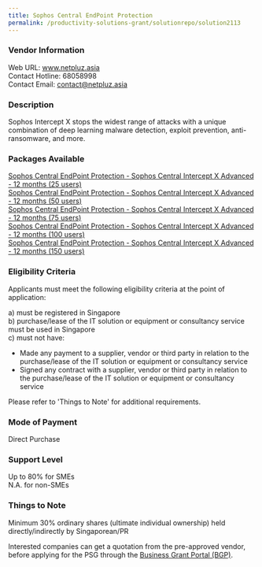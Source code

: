 ```yaml
---
title: Sophos Central EndPoint Protection
permalink: /productivity-solutions-grant/solutionrepo/solution2113
---
```


### Vendor Information
Web URL: www.netpluz.asia <br>Contact Hotline: 68058998 <br>Contact Email: contact@netpluz.asia <br>

### Description

Sophos Intercept X stops the widest range of attacks with a unique combination of deep learning malware detection, exploit prevention, anti-ransomware, and more.

### Packages Available

<a href='https://www.gobusiness.gov.sg/images/psg/Netpluz20200589_Desensitised_Annex_3_Part_1.pdf' target='_blank'>Sophos Central EndPoint Protection - Sophos Central Intercept X Advanced - 12 months (25 users)</a><br/>
<a href='https://www.gobusiness.gov.sg/images/psg/Netpluz20200589_Desensitised_Annex_3_Part_2.pdf' target='_blank'>Sophos Central EndPoint Protection - Sophos Central Intercept X Advanced - 12 months (50 users) </a><br/>
<a href='https://www.gobusiness.gov.sg/images/psg/Netpluz20200589_Desensitised_Annex_3_Part_3.pdf' target='_blank'>Sophos Central EndPoint Protection - Sophos Central Intercept X Advanced - 12 months (75 users)</a><br/>
<a href='https://www.gobusiness.gov.sg/images/psg/Netpluz20200589_Desensitised_Annex_3_Part_4.pdf' target='_blank'>Sophos Central EndPoint Protection - Sophos Central Intercept X Advanced - 12 months (100 users)</a><br/>
<a href='https://www.gobusiness.gov.sg/images/psg/Netpluz20200589_Desensitised_Annex_3_Part_5.pdf' target='_blank'>Sophos Central EndPoint Protection - Sophos Central Intercept X Advanced - 12 months (150 users)</a><br/>

### Eligibility Criteria

Applicants must meet the following eligibility criteria at the point of application:

a) must be registered in Singapore <br>
b) purchase/lease of the IT solution or equipment or consultancy service must be used in Singapore <br>
c) must not have:
- Made any payment to a supplier, vendor or third party in relation to the purchase/lease of the IT solution or equipment or consultancy service
- Signed any contract with a supplier, vendor or third party in relation to the purchase/lease of the IT solution or equipment or consultancy service

Please refer to 'Things to Note' for additional requirements.

### Mode of Payment
Direct Purchase

### Support Level
Up to 80% for SMEs <br>
N.A. for non-SMEs

### Things to Note
Minimum 30% ordinary shares (ultimate individual ownership) held directly/indirectly by Singaporean/PR

Interested companies can get a quotation from the pre-approved vendor, before applying for the PSG through the <a target='_blank' href='https://www.businessgrants.gov.sg/'>Business Grant Portal (BGP)</a>.

